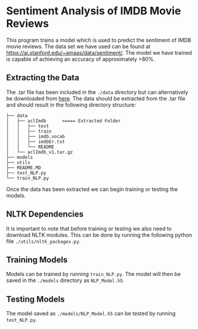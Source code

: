 # Sentiment Analysis of IMDB Movie Reviews
This program trains a model which is used to predict the sentiment of IMDB movie reviews. The data set we have used can be found at <a href="https://ai.stanford.edu/~amaas/data/sentiment/">https://ai.stanford.edu/~amaas/data/sentiment/<a>. The model we have trained is capable of achieving an accuracy of approximately >80%.

## Extracting the Data
The .tar file has been included in the `./data` directory but can alternatively be downloaded from <a href="https://ai.stanford.edu/~amaas/data/sentiment/">here<a>. The data should be extracted from the .tar file and should result in the following directory structure:

```
├── data
│   ├── aclImdb      <==== Extracted Folder
│   │   ├── test
│   │   ├── train
│   │   ├── imdb.vocab
│   │   ├── imdbEr.txt
│   │   └── README
│   └── aclImdb_v1.tar.gz
├── models
├── utils
├── README.MD
├── test_NLP.py
└── train_NLP.py

```
Once the data has been extracted we can begin training or testing the models.

## NLTK Dependencies
It is important to note that before training or testing we also need to download NLTK modules. This can be done by running the following python file `./utils/nltk_packages.py`.

## Training Models
Models can be trained by running `train_NLP.py`. The model will then be saved in the `./models` directory as `NLP_Model.h5`.

## Testing Models
The model saved as `./models/NLP_Model.h5` can be tested by running `test_NLP.py`.